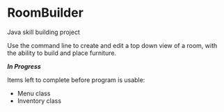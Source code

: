 # RoomBuilder
Java skill building project

Use the command line to create and edit a top down view of a room, with the ability to build and place furniture.


***In Progress***

Items left to complete before program is usable:
- Menu class
- Inventory class
